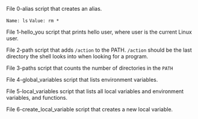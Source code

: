File 0-alias script that creates an alias.

```Name: ls```
```Value: rm *```

File 1-hello_you script that prints hello user, where user is the current Linux user.

File 2-path script that adds ```/action``` to the PATH. ```/action``` should be the last directory the shell looks into when looking for a program.

File 3-paths script that counts the number of directories in the ```PATH```

File 4-global_variables script that lists environment variables.

File 5-local_variables script that lists all local variables and environment variables, and functions.

File 6-create_local_variable script that creates a new local variable.
